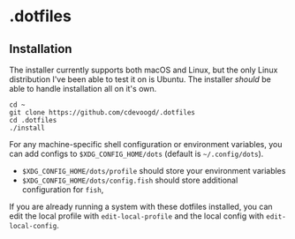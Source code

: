 # .dotfiles

## Installation

The installer currently supports both macOS and Linux, but the only Linux distribution I've been able to test it on is Ubuntu. The installer *should* be able to handle installation all on it's own.

```shell
cd ~
git clone https://github.com/cdevoogd/.dotfiles
cd .dotfiles
./install
```


For any machine-specific shell configuration or environment variables, you can add configs to `$XDG_CONFIG_HOME/dots` (default is `~/.config/dots`).
* `$XDG_CONFIG_HOME/dots/profile` should store your environment variables
* `$XDG_CONFIG_HOME/dots/config.fish` should store additional configuration for `fish`,

If you are already running a system with these dotfiles installed, you can edit the local profile with `edit-local-profile` and the local config with `edit-local-config`.
